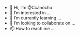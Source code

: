 - 👋 Hi, I’m @Ccanochu
- 👀 I’m interested in ...
- 🌱 I’m currently learning ...
- 💞️ I’m looking to collaborate on ...
- 📫 How to reach me ...

<!---
Ccanochu/Ccanochu is a ✨ special ✨ repository because its `README.md` (this file) appears on your GitHub profile.
You can click the Preview link to take a look at your changes.
--->
